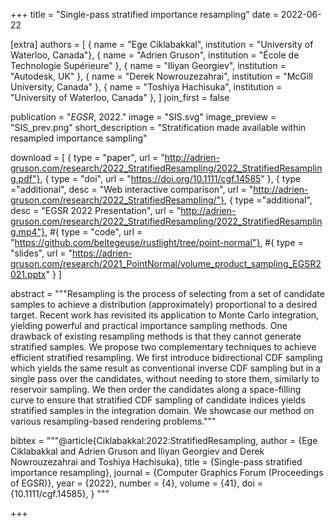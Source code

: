 +++
title = "Single-pass stratified importance resampling"
date = 2022-06-22

[extra]
authors = [
    { name = "Ege Ciklabakkal", institution = "University of Waterloo, Canada"},
    { name = "Adrien Gruson", institution = "École de Technologie Supérieure" },
    { name = "Iliyan Georgiev", institution = "Autodesk, UK" },
    { name = "Derek Nowrouzezahrai", institution = "McGill University, Canada" },
    { name = "Toshiya Hachisuka", institution = "University of Waterloo, Canada" },
]
join_first = false

publication = "*EGSR*, 2022."
image = "SIS.svg"
image_preview = "SIS_prev.png"
short_description = "Stratification made available within resampled importance sampling"

download = [
    { type = "paper", url = "http://adrien-gruson.com/research/2022_StratifiedResampling/2022_StratifiedResampling.pdf"},
    { type = "doi", url = "https://doi.org/10.1111/cgf.14585" },
    { type ="additional", desc = "Web interactive comparison", url = "http://adrien-gruson.com/research/2022_StratifiedResampling/"},
    { type ="additional", desc = "EGSR 2022 Presentation", url = "http://adrien-gruson.com/research/2022_StratifiedResampling/2022_StratifiedResampling.mp4"},
    #{ type = "code", url = "https://github.com/beltegeuse/rustlight/tree/point-normal"},
    #{ type = "slides", url = "https://adrien-gruson.com/research/2021_PointNormal/volume_product_sampling_EGSR2021.pptx" }
]

abstract = """Resampling is the process of selecting from a set of candidate samples to achieve a distribution (approximately) proportional to a desired target. Recent work has revisited its application to Monte Carlo integration, yielding powerful and practical importance sampling methods. One drawback of existing resampling methods is that they cannot generate stratified samples. We propose two complementary techniques to achieve efficient stratified resampling. We first introduce bidirectional CDF sampling which yields the same result as conventional inverse CDF sampling but in a single pass over the candidates, without needing to store them, similarly to reservoir sampling. We then order the candidates along a space-filling curve to ensure that stratified CDF sampling of candidate indices yields stratified samples in the integration domain. We showcase our method on various resampling-based rendering problems."""

bibtex = """@article{Ciklabakkal:2022:StratifiedResampling,
  author = {Ege Ciklabakkal and Adrien Gruson and Iliyan Georgiev and Derek Nowrouzezahrai and Toshiya Hachisuka},
  title = {Single-pass stratified importance resampling},
  journal = {Computer Graphics Forum (Proceedings of EGSR)},
  year = {2022},
  number = {4},
  volume = {41},
  doi = {10.1111/cgf.14585},
}
"""

+++


